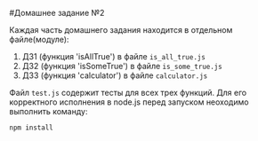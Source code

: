 #Домашнее задание №2

Каждая часть домашнего задания находится в отдельном файле(модуле):
1. ДЗ1 (функция 'isAllTrue') в файле `is_all_true.js`
2. ДЗ2 (функция 'isSomeTrue') в файле `is_some_true.js`
3. ДЗ3 (функция 'calculator') в файле `calculator.js`

Файл `test.js` содержит тесты для всех трех функций. Для его корректного исполнения в node.js перед запуском неоходимо выполнить команду:
 ```
 npm install
 ```
 